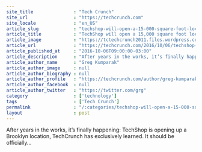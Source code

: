 ```yaml
---
site_title               : "Tech Crunch"
site_url                 : "https://techcrunch.com"
site_locale              : "en_US"
article_slug             : "techshop-will-open-a-15-000-square-foot-location-in-brooklyn-next-year"
article_title            : "TechShop will open a 15,000 square foot location in Brooklyn next year"
article_image            : "https://tctechcrunch2011.files.wordpress.com/2016/10/techshop.png?w=680&h=400&crop=1"
article_url              : "https://techcrunch.com/2016/10/06/techshop-will-open-a-15000-square-foot-location-in-brooklyn-next-year/"
article_published_at     : "2016-10-06T09:00:00-03:00"
article_description      : "After years in the works, it’s finally happening: TechShop is opening up a Brooklyn location, TechCrunch has exclusively learned. It should be officially..."
article_author_name      : "Greg Kumparak"
article_author_image     : null
article_author_biography : null
article_author_profile   : "https://techcrunch.com/author/greg-kumparak/"
article_author_facebook  : null
article_author_twitter   : "https://twitter.com/grg"
category                 : ['technology']
tags                     : ['Tech Crunch']
permalink                : "/:categories/techshop-will-open-a-15-000-square-foot-location-in-brooklyn-next-year/"
layout                   : post
---
```


After years in the works, it’s finally happening: TechShop is opening up a Brooklyn location, TechCrunch has exclusively learned. It should be officially...
